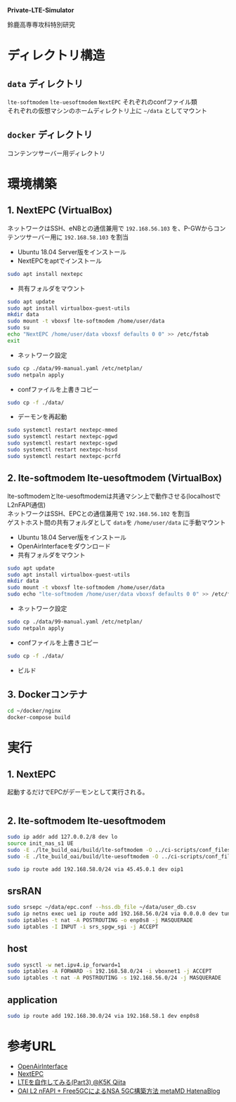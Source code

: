 **Private-LTE-Simulator**

鈴鹿高専専攻科特別研究

# ディレクトリ構造

## `data` ディレクトリ

`lte-softmodem` `lte-uesoftmodem` `NextEPC` それぞれのconfファイル類  
それぞれの仮想マシンのホームディレクトリ上に `~/data` としてマウント

## `docker` ディレクトリ

コンテンツサーバー用ディレクトリ

# 環境構築

## 1. NextEPC (VirtualBox)

ネットワークはSSH、eNBとの通信兼用で `192.168.56.103` を、P-GWからコンテンツサーバー用に `192.168.58.103` を割当

- Ubuntu 18.04 Server版をインストール
- NextEPCをaptでインストール

```bash
sudo apt install nextepc
```

- 共有フォルダをマウント
```bash
sudo apt update
sudo apt install virtualbox-guest-utils
mkdir data
sudo mount -t vboxsf lte-softmodem /home/user/data
sudo su
echo "NextEPC /home/user/data vboxsf defaults 0 0" >> /etc/fstab
exit
```

- ネットワーク設定
```bash
sudo cp ./data/99-manual.yaml /etc/netplan/
sudo netpaln apply
```

- confファイルを上書きコピー
```bash
sudo cp -f ./data/
```

- デーモンを再起動

```bash
sudo systemctl restart nextepc-mmed
sudo systemctl restart nextepc-pgwd
sudo systemctl restart nextepc-sgwd
sudo systemctl restart nextepc-hssd
sudo systemctl restart nextepc-pcrfd
```

## 2. lte-softmodem lte-uesoftmodem (VirtualBox)

lte-softmodemとlte-uesoftmodemは共通マシン上で動作させる(localhostでL2nFAPI通信)  
ネットワークはSSH、EPCとの通信兼用で `192.168.56.102` を割当  
ゲストホスト間の共有フォルダとして `data`を `/home/user/data` に手動マウント

- Ubuntu 18.04 Server版をインストール
- OpenAirInterfaceをダウンロード
- 共有フォルダをマウント
```bash
sudo apt update
sudo apt install virtualbox-guest-utils
mkdir data
sudo mount -t vboxsf lte-softmodem /home/user/data
sudo echo "lte-softmodem /home/user/data vboxsf defaults 0 0" >> /etc/fstab
```

- ネットワーク設定
```bash
sudo cp ./data/99-manual.yaml /etc/netplan/
sudo netpaln apply
```

- confファイルを上書きコピー
```bash
sudo cp -f ./data/
```

- ビルド

## 3. Dockerコンテナ

```bash
cd ~/docker/nginx
docker-compose build
```

# 実行

## 1. NextEPC

起動するだけでEPCがデーモンとして実行される。

```
```

## 2. lte-softmodem lte-uesoftmodem

```bash
sudo ip addr add 127.0.0.2/8 dev lo
source init_nas_s1 UE
sudo -E ./lte_build_oai/build/lte-softmodem -O ../ci-scripts/conf_files/rcc.band7.tm1.nfapi.conf > /dev/null
sudo -E ./lte_build_oai/build/lte-uesoftmodem -O ../ci-scripts/conf_files/ue.nfapi.conf --L2-emul 3 --num-ues 1 --nums_ue_thread 1 > /dev/null
```

```bash
sudo ip route add 192.168.58.0/24 via 45.45.0.1 dev oip1
```

## srsRAN

```bash
sudo srsepc ~/data/epc.conf --hss.db_file ~/data/user_db.csv
sudo ip netns exec ue1 ip route add 192.168.56.0/24 via 0.0.0.0 dev tun_srsue
sudo iptables -t nat -A POSTROUTING -o enp0s8 -j MASQUERADE
sudo iptables -I INPUT -i srs_spgw_sgi -j ACCEPT
```

## host

```bash
sudo sysctl -w net.ipv4.ip_forward=1
sudo iptables -A FORWARD -s 192.168.58.0/24 -i vboxnet1 -j ACCEPT
sudo iptables -t nat -A POSTROUTING -s 192.168.56.0/24 -j MASQUERADE
```

## application

```bash
sudo ip route add 192.168.30.0/24 via 192.168.58.1 dev enp0s8
```

# 参考URL

- [OpenAirInterface](https://gitlab.eurecom.fr/oai/openairinterface5g)
- [NextEPC](https://nextepc.org/)
- [LTEを自作してみる(Part3) @K5K Qiita](https://qiita.com/K5K/items/d74bd78931ba2ccd3107)
- [OAI L2 nFAPI + Free5GCによるNSA 5GC構築方法 metaMD HatenaBlog](https://metonymical.hatenablog.com/entry/2020/01/03/151233)